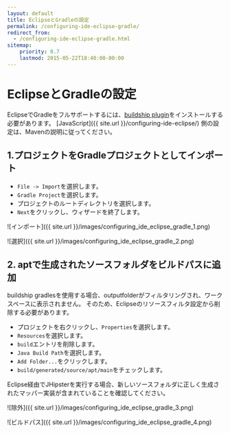 ```yaml
---
layout: default
title: EclipseとGradleの設定
permalink: /configuring-ide-eclipse-gradle/
redirect_from:
  - /configuring-ide-eclipse-gradle.html
sitemap:
    priority: 0.7
    lastmod: 2015-05-22T18:40:00-00:00
---
```


# <i class="fa fa-keyboard-o"></i> EclipseとGradleの設定

EclipseでGradleをフルサポートするには、[buildship plugin](https://gradle.org/eclipse/)をインストールする必要があります。
[JavaScript]({{ site.url }}/configuring-ide-eclipse/) 側の設定は、Mavenの説明に従ってください。

## 1.プロジェクトをGradleプロジェクトとしてインポート

- ``File -> Import``を選択します。
- ``Gradle Project``を選択します。
- プロジェクトのルートディレクトリを選択します。
- ``Next``をクリックし、ウィザードを終了します。

![インポート]({{ site.url }}/images/configuring_ide_eclipse_gradle_1.png)

![選択]({{ site.url }}/images/configuring_ide_eclipse_gradle_2.png)

## 2. aptで生成されたソースフォルダをビルドパスに追加

buildship gradlesを使用する場合、outputfolderがフィルタリングされ、ワークスペースに表示されません。
そのため、Eclipseのリソースフィルタ設定から削除する必要があります。

- プロジェクトを右クリックし、``Properties``を選択します。
- ``Resources``を選択します。
- ``build``エントリを削除します。
- ``Java Build Path``を選択します。
- ``Add Folder...``をクリックします。
- ``build/generated/source/apt/main``をチェックします。

Eclipse経由でJHipsterを実行する場合、新しいソースフォルダに正しく生成されたマッパー実装が含まれていることを確認してください。

![除外]({{ site.url }}/images/configuring_ide_eclipse_gradle_3.png)

![ビルドパス]({{ site.url }}/images/configuring_ide_eclipse_gradle_4.png)
